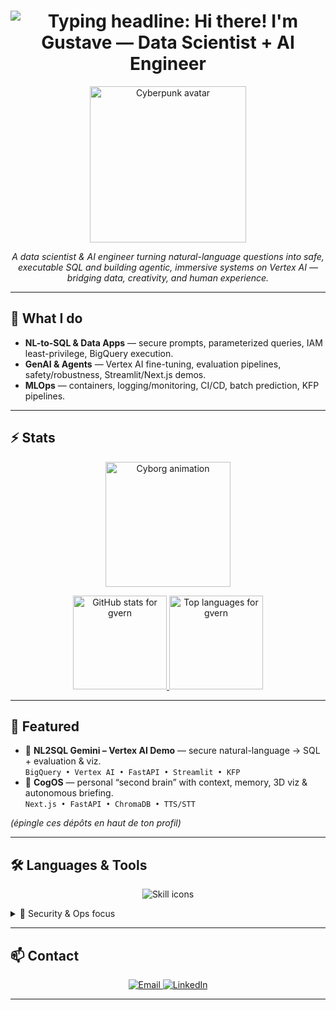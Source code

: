 
  <h1 align="center">
  <img
    src="https://readme-typing-svg.herokuapp.com/?font=Inter&size=42&center=true&vCenter=true&width=720&height=70&color=32CD32&duration=3500&lines=Hi+there!+👋;I'm+Gustave;Data+Scientist+%2B+AI+Engineer"
    alt="Typing headline: Hi there! I'm Gustave — Data Scientist + AI Engineer"
  />
</h1>

<p align="center">
  <img src="avatar.gif" alt="Cyberpunk avatar" width="250" height="250" />
</p>

<p align="center">
  <em>
    A data scientist & AI engineer turning natural-language questions into safe, executable SQL and building
    agentic, immersive systems on Vertex AI — bridging data, creativity, and human experience.
  </em>
</p>

---

## 🚀 What I do

- **NL-to-SQL & Data Apps** — secure prompts, parameterized queries, IAM least-privilege, BigQuery execution.
- **GenAI & Agents** — Vertex AI fine-tuning, evaluation pipelines, safety/robustness, Streamlit/Next.js demos.
- **MLOps** — containers, logging/monitoring, CI/CD, batch prediction, KFP pipelines.

---

## ⚡️ Stats

<p align="center">
  <img src="images/cyborg_nobg.gif" alt="Cyborg animation" height="200" />
</p>

<p align="center">
  <a href="https://github.com/anuraghazra/github-readme-stats">
    <img
      src="https://github-readme-stats.vercel.app/api?username=gvern&show_icons=true&theme=chartreuse-dark&rank_icon=github"
      alt="GitHub stats for gvern" height="150"
    />
  </a>
  <a href="https://github.com/anuraghazra/github-readme-stats">
    <img
      src="https://github-readme-stats.vercel.app/api/top-langs?username=gvern&layout=compact&langs_count=8&card_width=320&hide_progress=true&theme=chartreuse-dark"
      alt="Top languages for gvern" height="150"
    />
  </a>
</p>

---

## 🧩 Featured

- 🔎 **NL2SQL Gemini – Vertex AI Demo** — secure natural-language → SQL + evaluation & viz.  
  `BigQuery • Vertex AI • FastAPI • Streamlit • KFP`
- 🧠 **CogOS** — personal “second brain” with context, memory, 3D viz & autonomous briefing.  
  `Next.js • FastAPI • ChromaDB • TTS/STT`

*(épingle ces dépôts en haut de ton profil)*

---

## 🛠️ Languages & Tools

<p align="center">
  <img
    src="https://skillicons.dev/icons?i=py,sql,fastapi,flask,streamlit,react,nextjs,ts,js,threejs,tailwind,docker,kubernetes,git,github,gitlab,githubactions,gcp,aws,azure,postgres,mysql,sqlite,latex,markdown,vscode,pycharm,notion,obsidian,postman"
    alt="Skill icons"
  />
</p>

<details>
  <summary>🔐 Security & Ops focus</summary>
  <ul>
    <li>Input validation, parameterized SQL, IAM least-privilege</li>
    <li>Logging, monitoring, evaluation (execution & semantic), safety refusals</li>
    <li>KFP pipelines, batch prediction, Vertex AI Model Registry</li>
  </ul>
</details>

---

## 📫 Contact

<p align="center">
  <a href="mailto:vernaygustave@gmail.com">
    <img src="https://img.shields.io/badge/Gmail-333333?style=for-the-badge&logo=gmail&logoColor=EA4335" alt="Email" />
  </a>
  <a href="https://linkedin.com/in/gustave-vernay" target="_blank">
    <img src="https://img.shields.io/badge/LinkedIn-0A66C2?style=for-the-badge&logo=linkedin&logoColor=white" alt="LinkedIn" />
  </a>
</p>

---
